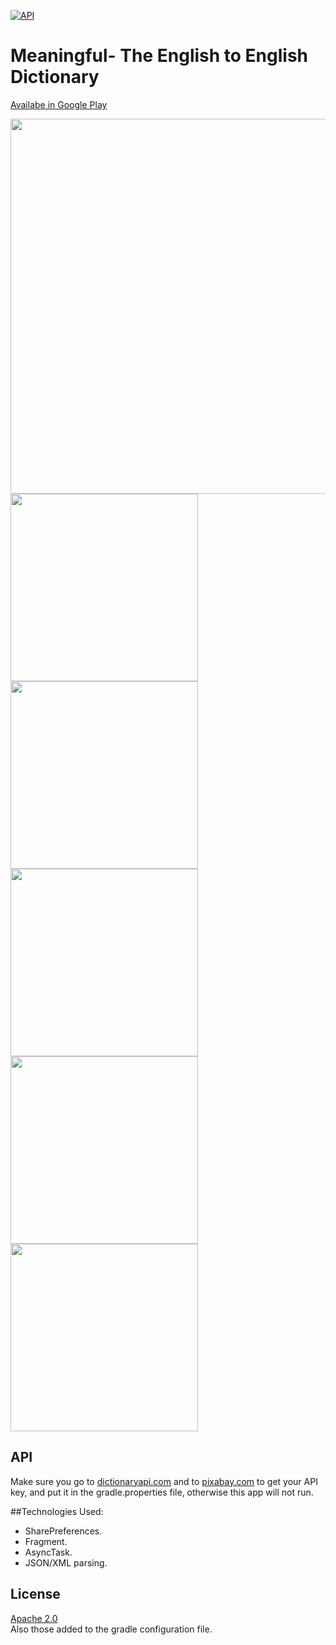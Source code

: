 [![API](https://img.shields.io/badge/API-13%2B-green.svg?style=flat)](https://android-arsenal.com/api?level=13)
# Meaningful- The English to English Dictionary

[Availabe in Google Play](https://play.google.com/store/apps/details?id=mem.edu.meaningful)

<img src="http://www.latinosgottalent.com/oodles/colorp/ss4.png" width="600"><br>
<img src="http://www.latinosgottalent.com/oodles/colorp/ss1.png" width="300">
<img src="http://www.latinosgottalent.com/oodles/colorp/ss2.png" width="300"><br>
<img src="http://www.latinosgottalent.com/oodles/colorp/ss3.png" width="300">
<img src="http://www.latinosgottalent.com/oodles/colorp/ss5.png" width="300">
<img src="http://www.latinosgottalent.com/oodles/colorp/ss6.png" width="300">

## API
Make sure you go to [dictionaryapi.com](https://www.dictionaryapi.com) and to [pixabay.com](https://www.pixabay.com) to get your API key, and put it in the gradle.properties file, otherwise this app will not run.

##Technologies Used: 
- SharePreferences. 
- Fragment.
- AsyncTask. 
- JSON/XML parsing.


## License

[Apache 2.0](https://svn.apache.org/viewvc/httpd/httpd/trunk/LICENSE?view=markup)  
Also those added to the gradle configuration file.
